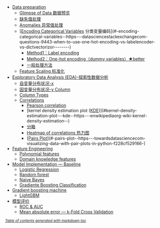- [Data preparation](#data-preparation)
  * [Glimpse of Data 数据预览](#glimpse-of-data-----)
  * [缺失值处理](#-----)
  * [Anomalies 异常值处理](#anomalies------)
  * [[Encoding Categorical Variables](https://datascience.stackexchange.com/questions/9443/when-to-use-one-hot-encoding-vs-labelencoder-vs-dictvectorizor) 分类变量编码](#-encoding-categorical-variables--https---datasciencestackexchangecom-questions-9443-when-to-use-one-hot-encoding-vs-labelencoder-vs-dictvectorizor--------)
    + [Method1：Label encoding](#method1-label-encoding)
    + [Method2：One-hot encoding（dummy variables）★better](#method2-one-hot-encoding-dummy-variables--better)
    + [一般处理方法](#------)
  * [Feature Scaling 标准化](#feature-scaling----)
- [Exploratory Data Analysis (EDA)-探索性数据分析](#exploratory-data-analysis--eda---------)
  * [自变量分布状况-x](#--------x)
  * [因变量分布状况-y Column](#--------y-column)
  * [Column Types](#column-types)
  * [Correlations](#correlations)
    + [Pearson correlation](#pearson-correlation)
    + [kernel density estimation plot ([KDE](https://en.wikipedia.org/wiki/Kernel_density_estimation))](#kernel-density-estimation-plot---kde--https---enwikipediaorg-wiki-kernel-density-estimation--)
    + [分箱](#--)
    + [Heatmap of correlations 热力图](#heatmap-of-correlations----)
    + [[Pairs Plot](https://towardsdatascience.com/visualizing-data-with-pair-plots-in-python-f228cf529166)](#-pairs-plot--https---towardsdatasciencecom-visualizing-data-with-pair-plots-in-python-f228cf529166-)
- [Feature Engineering](#feature-engineering)
  * [Polynomial features](#polynomial-features)
  * [Domain knowledge features](#domain-knowledge-features)
- [Model Implementation — Baseline](#model-implementation---baseline)
  * [Logistic Regression](#logistic-regression)
  * [Random forest](#random-forest)
  * [Naive Bayes](#naive-bayes)
  * [Gradiente Boosting Classification](#gradiente-boosting-classification)
- [Gradient boosting machine](#gradient-boosting-machine)
  * [LightGBM](#lightgbm)
- [模型评价](#----)
  * [ROC & AUC](#roc---auc)
  * [Mean absolute error  — k-Fold Cross Validation](#mean-absolute-error----k-fold-cross-validation)

<small><i><a href='http://ecotrust-canada.github.io/markdown-toc/'>Table of contents generated with markdown-toc</a></i></small>

